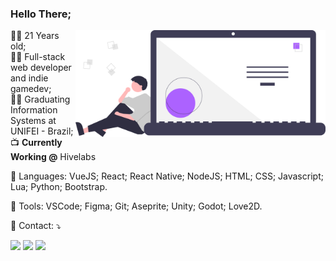 ### Hello There;

<img src="https://raw.githubusercontent.com/danielnaoexiste/danielnaoexiste/master/image.svg" min-width="400px" max-width="400px" width="400px" align="right" alt="Programmer">

<p align="left"> 
  👨‍💻 21 Years old; <br>
  👨‍💼 Full-stack web developer and indie gamedev; <br>
  👨‍🎓 Graduating Information Systems at UNIFEI - Brazil; <br>
  📺 <b>Currently Working @</b> Hivelabs 
</p>

<p align="left">
  🦄 Languages: VueJS; React; React Native; NodeJS; HTML; CSS; Javascript; Lua; Python; Bootstrap.
</p>

<p align="left">
  💼 Tools: VSCode; Figma; Git; Aseprite; Unity; Godot; Love2D.
</p>

<p align="left">
  💌 Contact: ⤵️
</p>

<p align="left">
  <a href="mailto:danieldenardo1@gmail.com" target="_blank" alt="Gmail">
  <img src="https://img.shields.io/badge/-Gmail-FF0000?style=for-the-badge&labelColor=FF0000&logo=gmail&logoColor=white&link=mailto:danieldenardo1@gmail.com" /></a>

  <a href="https://linkedin.com/in/danielnaoexiste" target="_blank" alt="Linkedin">
  <img src="https://img.shields.io/badge/-Linkedin-0e76a8?style=for-the-badge&logo=Linkedin&logoColor=white&link=https://linkedin.com/in/danielnaoexiste" /></a>
  
  <a href="https://danielnaoexiste.github.io" target="_blank" alt="Portfolio">
  <img src="https://img.shields.io/badge/-Portfolio-DF0174?style=for-the-badge&logo=github&logoColor=white&link=https://danielnaoexiste.github.io" /></a>
</p>  
